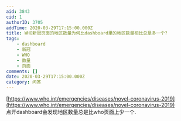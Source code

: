 ```yaml
---
aid: 3843
cid: 1
authorID: 3705
addTime: 2020-03-29T17:15:00.000Z
title: WHO新冠页面的地区数量为何比dashboard里的地区数量相比总是多一个?
tags:
    - dashboard
    - 新冠
    - WHO
    - 数量
    - 页面
comments: []
date: 2020-03-29T17:15:00.000Z
category: 问答
---
```


[https://www.who.int/emergencies/diseases/novel-coronavirus-2019](https://www.who.int/emergencies/diseases/novel-coronavirus-2019)  
点开dashboard会发现地区数量总是比who页面上少一个.
